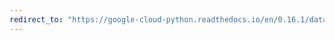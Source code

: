 ```yaml
---
redirect_to: "https://google-cloud-python.readthedocs.io/en/0.16.1/datastore-entities.html"
---
```

